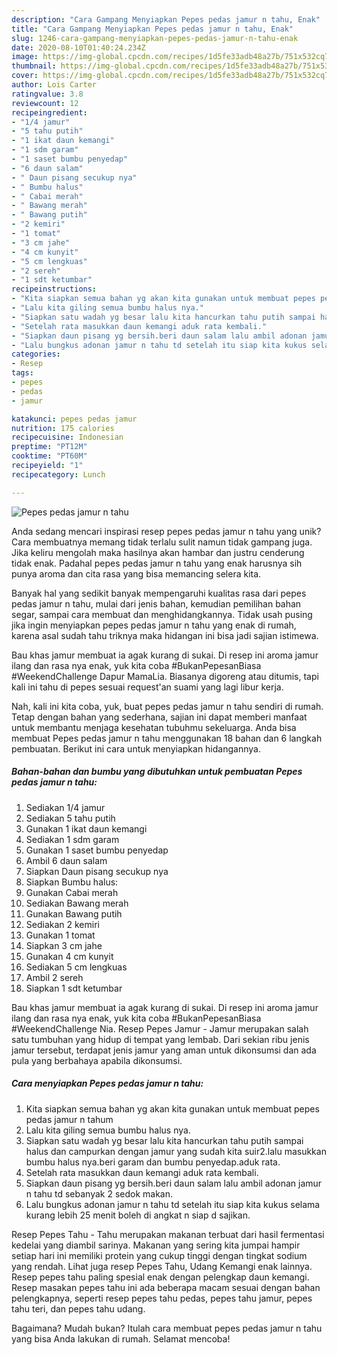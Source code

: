 ```yaml
---
description: "Cara Gampang Menyiapkan Pepes pedas jamur n tahu, Enak"
title: "Cara Gampang Menyiapkan Pepes pedas jamur n tahu, Enak"
slug: 1246-cara-gampang-menyiapkan-pepes-pedas-jamur-n-tahu-enak
date: 2020-08-10T01:40:24.234Z
image: https://img-global.cpcdn.com/recipes/1d5fe33adb48a27b/751x532cq70/pepes-pedas-jamur-n-tahu-foto-resep-utama.jpg
thumbnail: https://img-global.cpcdn.com/recipes/1d5fe33adb48a27b/751x532cq70/pepes-pedas-jamur-n-tahu-foto-resep-utama.jpg
cover: https://img-global.cpcdn.com/recipes/1d5fe33adb48a27b/751x532cq70/pepes-pedas-jamur-n-tahu-foto-resep-utama.jpg
author: Lois Carter
ratingvalue: 3.8
reviewcount: 12
recipeingredient:
- "1/4 jamur"
- "5 tahu putih"
- "1 ikat daun kemangi"
- "1 sdm garam"
- "1 saset bumbu penyedap"
- "6 daun salam"
- " Daun pisang secukup nya"
- " Bumbu halus"
- " Cabai merah"
- " Bawang merah"
- " Bawang putih"
- "2 kemiri"
- "1 tomat"
- "3 cm jahe"
- "4 cm kunyit"
- "5 cm lengkuas"
- "2 sereh"
- "1 sdt ketumbar"
recipeinstructions:
- "Kita siapkan semua bahan yg akan kita gunakan untuk membuat pepes pedas jamur n tahum"
- "Lalu kita giling semua bumbu halus nya."
- "Siapkan satu wadah yg besar lalu kita hancurkan tahu putih sampai halus dan campurkan dengan jamur yang sudah kita suir2.lalu masukkan bumbu halus nya.beri garam dan bumbu penyedap.aduk rata."
- "Setelah rata masukkan daun kemangi aduk rata kembali."
- "Siapkan daun pisang yg bersih.beri daun salam lalu ambil adonan jamur n tahu td sebanyak 2 sedok makan."
- "Lalu bungkus adonan jamur n tahu td setelah itu siap kita kukus selama kurang lebih 25 menit boleh di angkat n siap d sajikan."
categories:
- Resep
tags:
- pepes
- pedas
- jamur

katakunci: pepes pedas jamur 
nutrition: 175 calories
recipecuisine: Indonesian
preptime: "PT12M"
cooktime: "PT60M"
recipeyield: "1"
recipecategory: Lunch

---
```



![Pepes pedas jamur n tahu](https://img-global.cpcdn.com/recipes/1d5fe33adb48a27b/751x532cq70/pepes-pedas-jamur-n-tahu-foto-resep-utama.jpg)

Anda sedang mencari inspirasi resep pepes pedas jamur n tahu yang unik? Cara membuatnya memang tidak terlalu sulit namun tidak gampang juga. Jika keliru mengolah maka hasilnya akan hambar dan justru cenderung tidak enak. Padahal pepes pedas jamur n tahu yang enak harusnya sih punya aroma dan cita rasa yang bisa memancing selera kita.

Banyak hal yang sedikit banyak mempengaruhi kualitas rasa dari pepes pedas jamur n tahu, mulai dari jenis bahan, kemudian pemilihan bahan segar, sampai cara membuat dan menghidangkannya. Tidak usah pusing jika ingin menyiapkan pepes pedas jamur n tahu yang enak di rumah, karena asal sudah tahu triknya maka hidangan ini bisa jadi sajian istimewa.

Bau khas jamur membuat ia agak kurang di sukai. Di resep ini aroma jamur ilang dan rasa nya enak, yuk kita coba #BukanPepesanBiasa #WeekendChallenge Dapur MamaLia. Biasanya digoreng atau ditumis, tapi kali ini tahu di pepes sesuai request&#39;an suami yang lagi libur kerja.


Nah, kali ini kita coba, yuk, buat pepes pedas jamur n tahu sendiri di rumah. Tetap dengan bahan yang sederhana, sajian ini dapat memberi manfaat untuk membantu menjaga kesehatan tubuhmu sekeluarga. Anda bisa membuat Pepes pedas jamur n tahu menggunakan 18 bahan dan 6 langkah pembuatan. Berikut ini cara untuk menyiapkan hidangannya.

<!--inarticleads1-->

##### Bahan-bahan dan bumbu yang dibutuhkan untuk pembuatan Pepes pedas jamur n tahu:

1. Sediakan 1/4 jamur
1. Sediakan 5 tahu putih
1. Gunakan 1 ikat daun kemangi
1. Sediakan 1 sdm garam
1. Gunakan 1 saset bumbu penyedap
1. Ambil 6 daun salam
1. Siapkan  Daun pisang secukup nya
1. Siapkan  Bumbu halus:
1. Gunakan  Cabai merah
1. Sediakan  Bawang merah
1. Gunakan  Bawang putih
1. Sediakan 2 kemiri
1. Gunakan 1 tomat
1. Siapkan 3 cm jahe
1. Gunakan 4 cm kunyit
1. Sediakan 5 cm lengkuas
1. Ambil 2 sereh
1. Siapkan 1 sdt ketumbar


Bau khas jamur membuat ia agak kurang di sukai. Di resep ini aroma jamur ilang dan rasa nya enak, yuk kita coba #BukanPepesanBiasa #WeekendChallenge Nia. Resep Pepes Jamur - Jamur merupakan salah satu tumbuhan yang hidup di tempat yang lembab. Dari sekian ribu jenis jamur tersebut, terdapat jenis jamur yang aman untuk dikonsumsi dan ada pula yang berbahaya apabila dikonsumsi. 

<!--inarticleads2-->

##### Cara menyiapkan Pepes pedas jamur n tahu:

1. Kita siapkan semua bahan yg akan kita gunakan untuk membuat pepes pedas jamur n tahum
1. Lalu kita giling semua bumbu halus nya.
1. Siapkan satu wadah yg besar lalu kita hancurkan tahu putih sampai halus dan campurkan dengan jamur yang sudah kita suir2.lalu masukkan bumbu halus nya.beri garam dan bumbu penyedap.aduk rata.
1. Setelah rata masukkan daun kemangi aduk rata kembali.
1. Siapkan daun pisang yg bersih.beri daun salam lalu ambil adonan jamur n tahu td sebanyak 2 sedok makan.
1. Lalu bungkus adonan jamur n tahu td setelah itu siap kita kukus selama kurang lebih 25 menit boleh di angkat n siap d sajikan.


Resep Pepes Tahu - Tahu merupakan makanan terbuat dari hasil fermentasi kedelai yang diambil sarinya. Makanan yang sering kita jumpai hampir setiap hari ini memiliki protein yang cukup tinggi dengan tingkat sodium yang rendah. Lihat juga resep Pepes Tahu, Udang Kemangi enak lainnya. Resep pepes tahu paling spesial enak dengan pelengkap daun kemangi. Resep masakan pepes tahu ini ada beberapa macam sesuai dengan bahan pelengkapnya, seperti resep pepes tahu pedas, pepes tahu jamur, pepes tahu teri, dan pepes tahu udang. 

Bagaimana? Mudah bukan? Itulah cara membuat pepes pedas jamur n tahu yang bisa Anda lakukan di rumah. Selamat mencoba!
